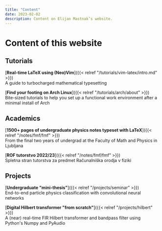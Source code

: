 ```yaml
---
title: "Content"
date: 2023-02-02
description: Content on Elijan Mastnak’s website.
---
```


# Content of this website

## Tutorials

[**Real-time LaTeX using (Neo)Vim**]({{< relref "/tutorials/vim-latex/intro.md" >}})
<br>
A guide to turbocharged mathematical typesetting

[**Find your footing on Arch Linux**]({{< relref "/tutorials/arch/about" >}})
<br>
Bite-sized tutorials to help you set up a functional work environment after a minimal install of Arch

## Academics

[**1500+ pages of undergraduate physics notes typeset with LaTeX**]({{< relref "/notes/fmf/fmf" >}})
<br>
From the final two years of undergrad at the Faculty of Math and Physics in Ljubljana

[**ROF tutorstvo 2022/23**]({{< relref "/notes/fmf/fmf" >}})
<br>
Spletna stran tutorstva za predmet Računalniška orodja v fiziki


## Projects

[**Undergraduate "mini-thesis"**]({{< relref "/projects/seminar" >}})
<br>
End-to-end particle physics classification with convolutional neural networks

[**Digital Hilbert transformer "from scratch"**]({{< relref "/projects/hilbert" >}})
<br>
A (near) real-time FIR Hilbert transformer and bandpass filter using Python's Numpy and PyAudio
